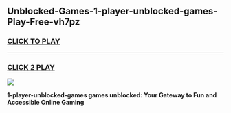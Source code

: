 
## Unblocked-Games-1-player-unblocked-games-Play-Free-vh7pz
<h3>
<a href="https://premium76.site?title=1-player-unblocked-games&ref=20A">CLICK TO PLAY</a></h3>
<hr>

<h3>
<a href="https://premium76.site?title=1-player-unblocked-games&ref=20A">CLICK 2 PLAY</a>
  
</h3>

<a href="https://premium76.site?title=1-player-unblocked-games&ref=20A"><img src="https://clearcache.store/games.png"></a>


**1-player-unblocked-games games unblocked: Your Gateway to Fun and Accessible Online Gaming**
